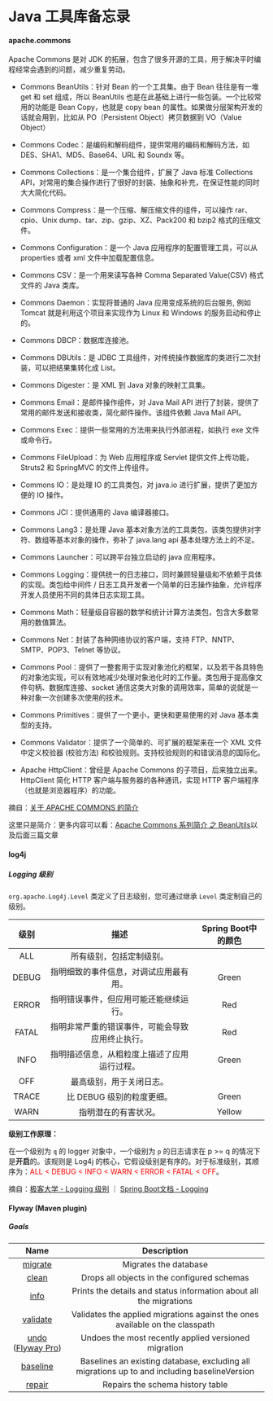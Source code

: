 # Java 工具库备忘录



#### apache.commons

Apache Commons 是对 JDK 的拓展，包含了很多开源的工具，用于解决平时编程经常会遇到的问题，减少重复劳动。

- Commons BeanUtils：针对 Bean 的一个工具集。由于 Bean 往往是有一堆 get 和 set 组成，所以 BeanUtils 也是在此基础上进行一些包装。一个比较常用的功能是 Bean Copy，也就是 copy bean 的属性。如果做分层架构开发的话就会用到，比如从 PO（Persistent Object）拷贝数据到 VO（Value Object）

- Commons Codec：是编码和解码组件，提供常用的编码和解码方法，如 DES、SHA1、MD5、Base64、URL 和 Soundx 等。

- Commons Collections：是一个集合组件，扩展了 Java 标准 Collections API，对常用的集合操作进行了很好的封装、抽象和补充，在保证性能的同时大大简化代码。

- Commons Compress：是一个压缩、解压缩文件的组件，可以操作 rar、cpio、Unix dump、tar、zip、gzip、XZ、Pack200 和 bzip2 格式的压缩文件。

- Commons Configuration：是一个 Java 应用程序的配置管理工具，可以从 properties 或者 xml 文件中加载配置信息。

- Commons CSV：是一个用来读写各种 Comma Separated Value(CSV) 格式文件的 Java 类库。

- Commons Daemon：实现将普通的 Java 应用变成系统的后台服务, 例如 Tomcat 就是利用这个项目来实现作为 Linux 和 Windows 的服务启动和停止的。

-  Commons DBCP：数据库连接池。

- Commons DBUtils：是 JDBC 工具组件，对传统操作数据库的类进行二次封装，可以把结果集转化成 List。

-  Commons Digester：是 XML 到 Java 对象的映射工具集。

-  Commons Email：是邮件操作组件，对 Java Mail API 进行了封装，提供了常用的邮件发送和接收类，简化邮件操作。该组件依赖 Java Mail API。

- Commons Exec：提供一些常用的方法用来执行外部进程，如执行 exe 文件或命令行。

-  Commons FileUpload：为 Web 应用程序或 Servlet 提供文件上传功能，Struts2 和 SpringMVC 的文件上传组件。

- Commons IO：是处理 IO 的工具类包，对 java.io 进行扩展，提供了更加方便的 IO 操作。

- Commons JCI：提供通用的 Java 编译器接口。

- Commons Lang3：是处理 Java 基本对象方法的工具类包，该类包提供对字符、数组等基本对象的操作，弥补了 java.lang api 基本处理方法上的不足。

- Commons Launcher：可以跨平台独立启动的 java 应用程序。

- Commons Logging：提供统一的日志接口，同时兼顾轻量级和不依赖于具体的实现。类包给中间件 / 日志工具开发者一个简单的日志操作抽象，允许程序开发人员使用不同的具体日志实现工具。

- Commons Math：轻量级自容器的数学和统计计算方法类包，包含大多数常用的数值算法。

- Commons Net：封装了各种网络协议的客户端，支持 FTP、NNTP、SMTP、POP3、Telnet 等协议。

- Commons Pool：提供了一整套用于实现对象池化的框架，以及若干各具特色的对象池实现，可以有效地减少处理对象池化时的工作量。类包用于提高像文件句柄、数据库连接、socket 通信这类大对象的调用效率，简单的说就是一种对象一次创建多次使用的技术。

-  Commons Primitives：提供了一个更小，更快和更易使用的对 Java 基本类型的支持。

- Commons Validator：提供了一个简单的、可扩展的框架来在一个 XML 文件中定义校验器 (校验方法) 和校验规则。支持校验规则的和错误消息的国际化。

-  Apache HttpClient：曾经是 Apache Commons 的子项目，后来独立出来。HttpClient 简化 HTTP 客户端与服务器的各种通讯，实现 HTTP 客户端程序（也就是浏览器程序）的功能。

摘自：[关于 APACHE COMMONS 的简介](https://www.cnblogs.com/zhuchaoli/p/10317303.html)

这里只是简介：更多内容可以看：[Apache Commons 系列简介 之 BeanUtils](http://www.blogways.net/blog/2014/01/15/apache-commons-beanutils.html)以及后面三篇文章



#### log4j

##### Logging 级别

`org.apache.Log4j.Level` 类定义了日志级别，您可通过继承 `Level` 类定制自己的级别。

| 级别  |                       描述                       | Spring Boot中的颜色 |
| :---: | :----------------------------------------------: | :-----------------: |
|  ALL  |             所有级别，包括定制级别。             |                     |
| DEBUG |      指明细致的事件信息，对调试应用最有用。      |        Green        |
| ERROR |      指明错误事件，但应用可能还能继续运行。      |         Red         |
| FATAL | 指明非常严重的错误事件，可能会导致应用终止执行。 |         Red         |
| INFO  |   指明描述信息，从粗粒度上描述了应用运行过程。   |        Green        |
|  OFF  |             最高级别，用于关闭日志。             |                     |
| TRACE |            比 DEBUG 级别的粒度更细。             |        Green        |
| WARN  |               指明潜在的有害状况。               |       Yellow        |

**级别工作原理：**

在一个级别为 `q` 的 logger 对象中，一个级别为 `p` 的日志请求在 p >= q 的情况下是**开启**的。该规则是 Log4j 的核心，它假设级别是有序的。对于标准级别，其顺序为：<font color=FF0000>ALL < DEBUG < INFO < WARN < ERROR < FATAL < OFF</font>。

摘自：[极客大学 - Logging 级别](https://wiki.jikexueyuan.com/project/log4j/logging-levels.html) ｜ [Spring Boot文档 - Logging](https://docs.spring.io/spring-boot/docs/2.1.6.RELEASE/reference/html/boot-features-logging.html)



#### Flyway (Maven plugin)

##### Goals

|                           **Name**                           |                       **Description**                        |
| :----------------------------------------------------------: | :----------------------------------------------------------: |
| [migrate](https://flywaydb.org/documentation/maven/migrate)  |                    Migrates the database                     |
|   [clean](https://flywaydb.org/documentation/maven/clean)    |         Drops all objects in the configured schemas          |
|    [info](https://flywaydb.org/documentation/maven/info)     | Prints the details and status information about all the migrations |
| [validate](https://flywaydb.org/documentation/maven/validate) | Validates the applied migrations against the ones available on the classpath |
| [undo](https://flywaydb.org/documentation/maven/undo)  ([Flyway Pro](https://flywaydb.org/download)) |     Undoes the most recently applied versioned migration     |
| [baseline](https://flywaydb.org/documentation/maven/baseline) | Baselines an existing database, excluding all migrations up to and including baselineVersion |
|  [repair](https://flywaydb.org/documentation/maven/repair)   |               Repairs the schema history table               |

